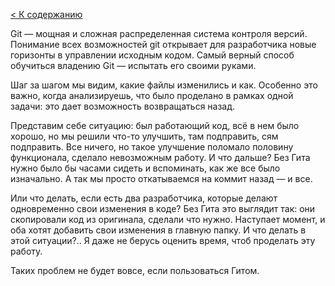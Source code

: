 [< К содержанию](./readme.md)

Git — мощная и сложная распределенная система контроля версий. Понимание всех возможностей git открывает для разработчика новые горизонты в управлении исходным кодом. Самый верный способ обучиться владению Git — испытать его своими руками.

Шаг за шагом мы видим, какие файлы изменились и как. Особенно это важно, когда анализируешь, что было проделано в рамках одной задачи: это дает возможность возвращаться назад.

Представим себе ситуацию: был работающий код, всё в нем было хорошо, но мы решили что-то улучшить, там подправить, сям подправить. Все ничего, но такое улучшение поломало половину функционала, сделало невозможным работу. И что дальше? Без Гита нужно было бы часами сидеть и вспоминать, как же все было изначально. А так мы просто откатываемся на коммит назад — и все. 

Или что делать, если есть два разработчика, которые делают одновременно свои изменения в коде? Без Гита это выглядит так: они скопировали код из оригинала, сделали что нужно. Наступает момент, и оба хотят добавить свои изменения в главную папку. И что делать в этой ситуации?.. Я даже не берусь оценить время, чтоб проделать эту работу.

Таких проблем не будет вовсе, если пользоваться Гитом. 